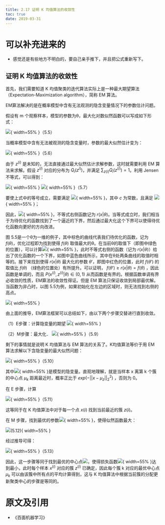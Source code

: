 ```yaml
---
title: 2.17 证明 K 均值算法的收敛性
toc: true
date: 2019-03-31
---
```


# 可以补充进来的

- 感觉还是有些地方不明白的，要自己亲手推下，并且把公式重新写下。


## 证明 K 均值算法的收敛性

首先，我们需要知道 K 均值聚类的迭代算法实际上是一种最大期望算法（Expectation-Maximization algorithm），简称 EM 算法。

EM算法解决的是在概率模型中含有无法观测的隐含变量情况下的参数估计问题。

假设有 m 个观察样本，模型的参数为θ，最大化对数似然函数可以写成如下形式：

![](http://images.iterate.site/blog/image/20190401/I47P8tyjwBkv.png?imageslim){ width=55% }（5.5）

当概率模型中含有无法被观测的隐含变量时，参数的最大似然估计变为：

![](http://images.iterate.site/blog/image/20190401/2pzgBnnPmFWQ.png?imageslim){ width=55% }（5.6）

由于 $z^{(i)}$ 是未知的，无法直接通过最大似然估计求解参数，这时就需要利用 EM 算法来求解。假设 $z^{(i)}$ 对应的分布为 $Q_i(z^{i)})$，并满足 $\sum_{z(i)}Q_i(z^{(i)})=1$。利用 Jensen 不等式，可以得到：

![](http://images.iterate.site/blog/image/20190401/SghPSKiBaTrC.png?imageslim){ width=55% }
![](http://images.iterate.site/blog/image/20190401/PfEjJC6pj0rb.png?imageslim){ width=55% }（5.7）

要使上式中的等号成立，需要满足 ![](http://images.iterate.site/blog/image/20190401/9smgI58q0KBx.png?imageslim){ width=55% }，其中 $c$ 为常数，且满足 ![](http://images.iterate.site/blog/image/20190401/jOKu5iT7W04N.png?imageslim){ width=55% }；


因此，![](http://images.iterate.site/blog/image/20190401/80w9gY1Dp7cT.png?imageslim){ width=55% }，不等式右侧函数记为 $r(x|\theta)$。当等式成立时，我们相当于为待优化的函数找到了一个逼近的下界，然后通过最大化这个下界可以使得待优化函数向更好的方向改进。


图 5.5是一个θ为一维的例子，其中棕色的曲线代表我们待优化的函数，记为 $f(θ)$，优化过程即为找到使得 $f(θ)$ 取值最大的θ。在当前θ的取值下（即图中绿色的位置），可以计算![](http://images.iterate.site/blog/image/20190401/y992cue601TN.png?imageslim){ width=55% }，此时不等式右侧的函数（记为 $r(x|\theta)$）给出了优化函数的一个下界，如图中蓝色曲线所示，其中在θ处两条曲线的取值时相等的。接下来找到使得  $r(x|\theta)$ 最大化的参数 $\theta′$，即图中红色的位置，此时 $f(\theta')$ 的取值比 $f(\theta)$ （绿色的位置处）有所提升。可以证明， $f(\theta')\geq r(x|\theta)=f(\theta)$ ，因此函数是单调的，而且 $P(x^{(i)},z^{(i)}|\theta)\in(0,1)$ 从而函数是有界的。根据函数单调有界必收敛的性质，EM算法的收敛性得证。但是 EM 算法只保证收敛到局部最优解。当函数为非凸时，以图 5.5为例，如果初始化在左边的区域时，则无法找到右侧的高点。

![](http://images.iterate.site/blog/image/20190401/yGM76Ccn6q4s.png?imageslim){ width=55% }

由上面的推导，EM算法框架可以总结如下，由以下两个步骤交替进行直到收敛。


（1）E步骤：计算隐变量的期望
![](http://images.iterate.site/blog/image/20190401/Ei43odaeV3Kx.png?imageslim){ width=55% }

（2）M步骤：最大化．
![](http://images.iterate.site/blog/image/20190401/Vxcv5Gv6cvjd.png?imageslim){ width=55% }（5.9）

剩下的事情就是说明 K 均值算法与 EM 算法的关系了。K均值算法等价于用 EM 算法求解以下含隐变量的最大似然问题：

![](http://images.iterate.site/blog/image/20190401/BSDz6J0Mfrg1.png?imageslim){ width=55% }（5.10）

其中![](http://images.iterate.site/blog/image/20190401/l3zNGcsOSoTk.png?imageslim){ width=55% }是模型的隐变量。直观地理解，就是当样本 x 离第 k 个簇的中心点 $\mu_k$ 距离最近时，概率正比于 $exp(-||x-\mu_z||_2^2)$ ，否则为 0。


在 E 步骤，计算

![](http://images.iterate.site/blog/image/20190401/0NnBrMLFQxmW.png?imageslim){ width=55% }（5.11）

这等同于在 K 均值算法中对于每一个点 $x(i)$ 找到当前最近的簇 $z(i)$。

在 M 步骤，找到最优的参数![](http://images.iterate.site/blog/image/20190401/nbUAnIhegkB7.png?imageslim){ width=55% }，使得似然函数最大：

![](http://images.iterate.site/blog/image/20190401/DRVr7lqffodU.png?imageslim)(5.12){ width=55% }

经过推导可得：

![](http://images.iterate.site/blog/image/20190401/SyfAJX2LuKUy.png?imageslim){ width=55% }（5.13）

因此，这一步骤等同于找到最优的中心点![](http://images.iterate.site/blog/image/20190401/Ef4VibUEoJoF.png?imageslim)，使得损失函数![](http://images.iterate.site/blog/image/20190401/fwXkAtkizboc.png?imageslim){ width=55% }达到最小，此时每个样本 $x^{(i)}$ 对应的簇 $z^{(i)}$ 已确定，因此每个簇 k 对应的最优中心点 $\mu_k$ 可以由该簇中所有点的平均计算得到，这与 K 均值算法中根据当前簇的分配更新聚类中心的步骤是等同的。




# 原文及引用

- 《百面机器学习》
